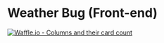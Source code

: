 # Weather Bug (Front-end)
[![Waffle.io - Columns and their card count](https://badge.waffle.io/amypetrie/weather_bug_frontend.svg?columns=all)](https://waffle.io/amypetrie/weather_bug_frontend)
